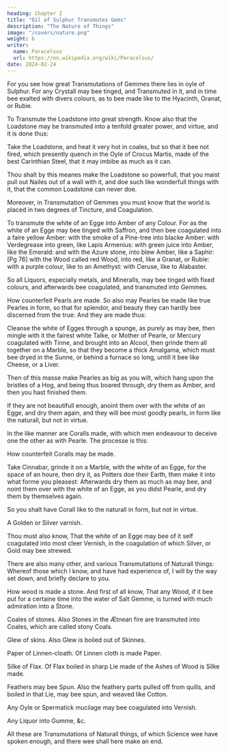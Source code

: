 ```yaml
---
heading: Chapter 2
title: "Oil of Sulphur Transmutes Gems"
description: "The Nature of Things"
image: "/covers/nature.png"
weight: 6
writer:
  name: Paracelsus
  url: https://en.wikipedia.org/wiki/Paracelsus/
date: 2024-02-24
---
```




For you see how great Transmutations of Gemmes there lies in oyle of Sulphur. For any Crystall may bee tinged, and Transmuted in it, and in time bee exalted with divers colours, as to bee made like to the Hyacinth, Granat, or Rubie.

To Transmute the Loadstone into great strength.
Know also that the Loadstone may be transmuted into a tenfold greater power, and virtue, and it is done thus:

Take the Loadstone, and heat it very hot in coales, but so that it bee not fired, which presently quench in the Oyle of Crocus Martis, made of the best Carinthian Steel, that it may imbibe as much as it can.

Thou shalt by this meanes make the Loadstone so powerfull, that you maist pull out Nailes out of a wall with it, and doe such like wonderfull things with it, that the common Loadstone can never doe.

Moreover, in Transmutation of Gemmes you must know that the world is placed in two degrees of Tincture, and Coagulation.

To transmute the white of an Egge into Amber of any Colour.
For as the white of an Egge may bee tinged with Saffron, and then bee coagulated into a faire yellow Amber: with the smoke of a Pine-tree into blacke Amber: with Verdegrease into green, like Lapis Armenius: with green juice into Amber, like the Emerald: and with the Azure stone, into blew Amber, like a Saphir:[Pg 76] with the Wood called red Wood, into red, like a Granat, or Rubie: with a purple colour, like to an Amethyst: with Ceruse, like to Alabaster.

So all Liquors, especially metals, and Mineralls, may bee tinged with fixed colours, and afterwards bee coagulated, and transmuted into Gemmes.

How counterfeit Pearls are made.
So also may Pearles be made like true Pearles in form, so that for splendor, and beauty they can hardly bee discerned from the true: And they are made thus:

Cleanse the white of Egges through a spunge, as purely as may bee, then mingle with it the fairest white Talke, or Mother of Pearle, or Mercury coagulated with Tinne, and brought into an Alcool, then grinde them all together on a Marble, so that they become a thick Amalgama, which must bee dryed in the Sunne, or behind a furnace so long, untill it bee like Cheese, or a Liver.

Then of this masse make Pearles as big as you wilt, which hang upon the bristles of a Hog, and being thus boared through, dry them as Amber, and then you hast finished them.

If they are not beautifull enough, anoint them over with the white of an Egge, and dry them again, and they will bee most goodly pearls, in form like the naturall, but not in virtue.

In the like manner are Coralls made, with which men endeavour to deceive one the other as with Pearle. The processe is this:


How counterfeit Coralls may be made.

Take Cinnabar, grinde it on a Marble, with the white of an Egge, for the space of an houre, then dry it, as Potters doe their Earth, then make it into what forme you pleasest: Afterwards dry them as much as may bee, and noint them over with the white of an Egge, as you didst Pearle, and dry them by themselves again.

So you shalt have Corall like to the naturall in form, but not in virtue.

A Golden or Silver varnish.

Thou must also know, That the white of an Egge may bee of it self coagulated into most cleer Vernish, in the coagulation of which Silver, or Gold may bee strewed.

There are also many other, and various Transmutations of Naturall things: Whereof those which I know, and have had experience of, I will by the way set down, and briefly declare to you.

How wood is made a stone.
And first of all know, That any Wood, if it bee put for a certaine time into the water of Salt Gemme, is turned with much admiration into a Stone.

Coales of stones.
Also Stones in the Ætnean fire are transmuted into Coales, which are called stony Coals.

Glew of skins.
Also Glew is boiled out of Skinnes.

Paper of Linnen-cloath.
Of Linnen cloth is made Paper.

Silke of Flax.
Of Flax boiled in sharp Lie made of the Ashes of Wood is Silke made.

Feathers may bee Spun.
Also the feathery parts pulled off from quills, and boiled in that Lie, may bee spun, and weaved like Cotton.


Any Oyle or Spermatick mucilage may bee coagulated into Vernish.

Any Liquor into Gumme, &c.

All these are Transmutations of Naturall things, of which Science wee have spoken enough, and there wee shall here make an end.

